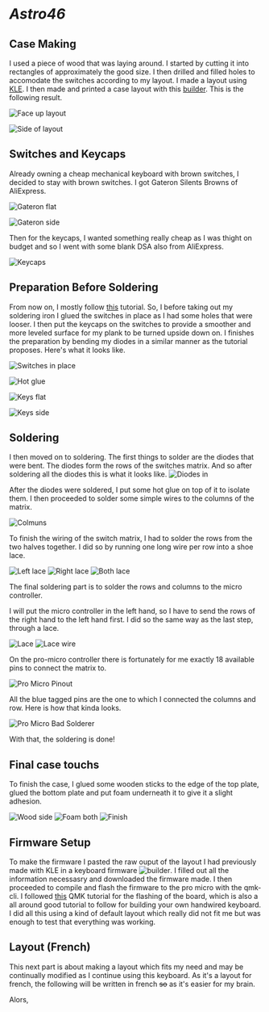 # _Astro46_

## Case Making

I used a piece of wood that was laying around. I started by cutting it into rectangles of approximately the good size. I then drilled and filled holes to accomodate the switches according to my layout. I made a layout using [KLE](http://www.keyboard-layout-editor.com/). I then made and printed a case layout with this [builder](http://builder.swillkb.com/). This is the following result.

![Face up layout](photos/case_flat.jpg)

![Side of layout](photos/case_side.jpg)

## Switches and Keycaps

Already owning a cheap mechanical keyboard with brown switches, I decided to stay with brown switches. I got Gateron Silents Browns of AliExpress.

![Gateron flat](photos/switch_sleep.jpg)

![Gateron side](photos/switch_up.jpg)

Then for the keycaps, I wanted something really cheap as I was thight on budget and so I went with some blank DSA also from AliExpress.

![Keycaps](photos/keycaps.jpg)

## Preparation Before Soldering

From now on, I mostly follow [this](https://www.youtube.com/watch?v=zY2k75eWrLQ) tutorial. So, I before taking out my soldering iron I glued the switches in place as I had some holes that were looser. I then put the keycaps on the switches to provide a smoother and more leveled surface for my plank to be turned upside down on. I finishes the preparation by bending my diodes in a similar manner as the tutorial proposes. Here's what it looks like.

![Switches in place](photos/case_switch_flat.jpg)

![Hot glue](photos/hot_glue.jpg)

![Keys flat](photos/case_keys_flat.jpg)

![Keys side](photos/case_keys_side.jpg)

## Soldering

I then moved on to soldering. The first things to solder are the diodes that were bent. The diodes form the rows of the switches matrix. And so after soldering all the diodes this is what it looks like.
![Diodes in](photos/diodes.jpg)

After the diodes were soldered, I put some hot glue on top of it to isolate them. I then proceeded to solder some simple wires to the columns of the matrix.

![Colmuns](photos/columns.jpg)

To finish the wiring of the switch matrix, I had to solder the rows from the two halves together. I did so by running one long wire per row into a shoe lace.

![Left lace](photos/left_row_lace.jpg)
![Right lace](photos/right_row_lace.jpg)
![Both lace](photos/both_lace.jpg)

The final soldering part is to solder the rows and columns to the micro controller.

I will put the micro controller in the left hand, so I have to send the rows of the right hand to the left hand first. I did so the same way as the last step, through a lace.

![Lace](photos/fil_focus.jpg)
![Lace wire](photos/fil_tape.jpg)

On the pro-micro controller there is fortunately for me exactly 18 available pins to connect the matrix to.

![Pro Micro Pinout](photos/pinout.png)

All the blue tagged pins are the one to which I connected the columns and row. Here is how that kinda looks.

![Pro Micro Bad Solderer](photos/pro_micro.jpg)

With that, the soldering is done!

## Final case touchs

To finish the case, I glued some wooden sticks to the edge of the top plate, glued the bottom plate and put foam underneath it to give it a slight adhesion.

![Wood side](photos/side_wood_foam.jpg)
![Foam both](photos/both_foam.jpg)
![Finish](photos/finish.jpg)

## Firmware Setup

To make the firmware I pasted the raw ouput of the layout I had previously made with KLE in a keyboard firmware ![builder](https://kbfirmware.com/). I filled out all the information necessasry and downloaded the firmware made. I then proceeded to compile and flash the firmware to the pro micro with the qmk-cli. I followed [this](https://beta.docs.qmk.fm/using-qmk/guides/keyboard-building/hand_wire) QMK tutorial for the flashing of the board, which is also a all around good tutorial to follow for building your own handwired keyboard. I did all this using a kind of default layout which really did not fit me but was enough to test that everything was working.

## Layout (French)

This next part is about making a layout which fits my need and may be continually modified as I continue using this keyboard. As it's a layout for french, the following will be written in french ~~so~~ as it's easier for my brain.

Alors,

